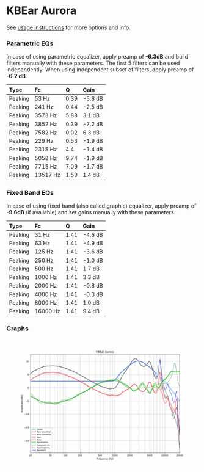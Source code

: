# KBEar Aurora
See [usage instructions](https://github.com/jaakkopasanen/AutoEq#usage) for more options and info.

### Parametric EQs
In case of using parametric equalizer, apply preamp of **-6.3dB** and build filters manually
with these parameters. The first 5 filters can be used independently.
When using independent subset of filters, apply preamp of **-6.2 dB**.

| Type    | Fc       |    Q | Gain    |
|:--------|:---------|:-----|:--------|
| Peaking | 53 Hz    | 0.39 | -5.8 dB |
| Peaking | 241 Hz   | 0.44 | -2.5 dB |
| Peaking | 3573 Hz  | 5.88 | 3.1 dB  |
| Peaking | 3852 Hz  | 0.39 | -7.2 dB |
| Peaking | 7582 Hz  | 0.02 | 6.3 dB  |
| Peaking | 229 Hz   | 0.53 | -1.9 dB |
| Peaking | 2315 Hz  | 4.4  | -1.4 dB |
| Peaking | 5058 Hz  | 9.74 | -1.9 dB |
| Peaking | 7715 Hz  | 7.09 | -1.7 dB |
| Peaking | 13517 Hz | 1.59 | 1.4 dB  |

### Fixed Band EQs
In case of using fixed band (also called graphic) equalizer, apply preamp of **-9.6dB**
(if available) and set gains manually with these parameters.

| Type    | Fc       |    Q | Gain    |
|:--------|:---------|:-----|:--------|
| Peaking | 31 Hz    | 1.41 | -4.6 dB |
| Peaking | 63 Hz    | 1.41 | -4.9 dB |
| Peaking | 125 Hz   | 1.41 | -3.6 dB |
| Peaking | 250 Hz   | 1.41 | -1.0 dB |
| Peaking | 500 Hz   | 1.41 | 1.7 dB  |
| Peaking | 1000 Hz  | 1.41 | 3.3 dB  |
| Peaking | 2000 Hz  | 1.41 | -0.8 dB |
| Peaking | 4000 Hz  | 1.41 | -0.3 dB |
| Peaking | 8000 Hz  | 1.41 | 1.0 dB  |
| Peaking | 16000 Hz | 1.41 | 9.4 dB  |

### Graphs
![](./KBEar%20Aurora.png)